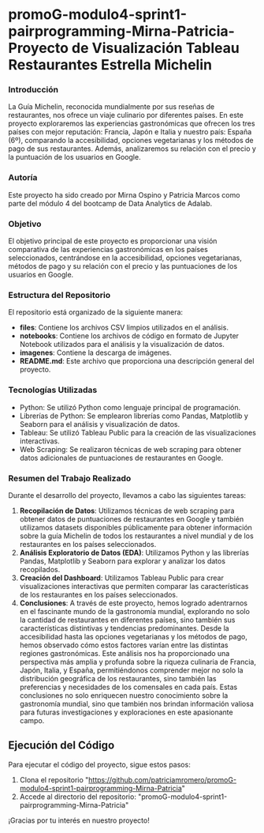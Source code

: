 # promoG-modulo4-sprint1-pairprogramming-Mirna-Patricia- Proyecto de Visualización Tableau Restaurantes Estrella Michelin

### Introducción
La Guía Michelin, reconocida mundialmente por sus reseñas de restaurantes, nos ofrece un viaje culinario por diferentes países. En este proyecto exploraremos las experiencias gastronómicas que ofrecen los tres países con mejor reputación: Francia, Japón e Italia y nuestro país: España (6º), comparando la accesibilidad, opciones vegetarianas y los métodos de pago de sus restaurantes. Además, analizaremos su relación con el precio y la puntuación de los usuarios en Google.

### Autoría
Este proyecto ha sido creado por Mirna Ospino y Patricia Marcos como parte del módulo 4 del bootcamp de Data Analytics de Adalab.

### Objetivo
El objetivo principal de este proyecto es proporcionar una visión comparativa de las experiencias gastronómicas en los países seleccionados, centrándose en la accesibilidad, opciones vegetarianas, métodos de pago y su relación con el precio y las puntuaciones de los usuarios en Google.

### Estructura del Repositorio
El repositorio está organizado de la siguiente manera:

- **files**: Contiene los archivos CSV limpios utilizados en el análisis.
- **notebooks**: Contiene los archivos de código en formato de Jupyter Notebook utilizados para el análisis y la visualización de datos.
- **imagenes**: Contiene la descarga de imágenes.
- **README.md**: Este archivo que proporciona una descripción general del proyecto.

### Tecnologías Utilizadas
- Python: Se utilizó Python como lenguaje principal de programación.
- Librerías de Python: Se emplearon librerías como Pandas, Matplotlib y Seaborn para el análisis y visualización de datos.
- Tableau: Se utilizó Tableau Public para la creación de las visualizaciones interactivas.
- Web Scraping: Se realizaron técnicas de web scraping para obtener datos adicionales de puntuaciones de restaurantes en Google.

### Resumen del Trabajo Realizado
Durante el desarrollo del proyecto, llevamos a cabo las siguientes tareas:

1. **Recopilación de Datos**: Utilizamos técnicas de web scraping para obtener datos de puntuaciones de restaurantes en Google y también utilizamos datasets disponibles públicamente para obtener información sobre la guía Michelin de todos los restaurantes a nivel mundial y de los restaurantes en los países seleccionados.
2. **Análisis Exploratorio de Datos (EDA)**: Utilizamos Python y las librerías Pandas, Matplotlib y Seaborn para explorar y analizar los datos recopilados.
3. **Creación del Dashboard**: Utilizamos Tableau Public para crear visualizaciones interactivas que permiten comparar las características de los restaurantes en los países seleccionados.
4. **Conclusiones**: A través de este proyecto, hemos logrado adentrarnos en el fascinante mundo de la gastronomía mundial, explorando no solo la cantidad de restaurantes en diferentes países, sino también sus características distintivas y tendencias predominantes. Desde la accesibilidad hasta las opciones vegetarianas y los métodos de pago, hemos observado cómo estos factores varían entre las distintas regiones gastronómicas. Este análisis nos ha proporcionado una perspectiva más amplia y profunda sobre la riqueza culinaria de Francia, Japón, Italia, y España, permitiéndonos comprender mejor no solo la distribución geográfica de los restaurantes, sino también las preferencias y necesidades de los comensales en cada país. Estas conclusiones no solo enriquecen nuestro conocimiento sobre la gastronomía mundial, sino que también nos brindan información valiosa para futuras investigaciones y exploraciones en este apasionante campo.

## Ejecución del Código
Para ejecutar el código del proyecto, sigue estos pasos:

1. Clona el repositorio "https://github.com/patriciamromero/promoG-modulo4-sprint1-pairprogramming-Mirna-Patricia"
2. Accede al directorio del repositorio: "promoG-modulo4-sprint1-pairprogramming-Mirna-Patricia"


¡Gracias por tu interés en nuestro proyecto!

